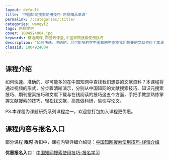 ```yaml
---
layout: default
title: '中国知网搜索使用技巧-网易精品单课'
permalink: /:categories/:title/
categories: wangyi2
tags: 网易提供
cover: 1004924004.jpg
keywords: 精选网课,网易云课堂,中国知网搜索使用技巧
description: "如何快速、准确的、尽可能多的在中国知网中查找我们想要的文献资料？本课程将通过视频的形式，分步骤清晰演示，分别从中国知网的文献搜索技巧、知识元搜索技巧、期刊搜索技巧和文献下载与在线阅读的技巧这"
classid: 1004924004
---
```


## 课程介绍

如何快速、准确的、尽可能多的在中国知网中查找我们想要的文献资料？本课程将通过视频的形式，分步骤清晰演示，分别从中国知网的文献搜索技巧、知识元搜索技巧、期刊搜索技巧和文献下载与在线阅读的技巧这五个方面，手把手教您熟练掌握文献搜索的技巧，轻松找文献，高效做科研，愉快写论文。

PS.本课程为课题研究系列课程之一，欢迎您打包加入课程更优惠。

## 课程内容与报名入口

部分课程 **限时** 折扣中，课程内容详细介绍见：[中国知网搜索使用技巧-详情介绍](https://study.163.com/course/introduction/1004924004.htm?share=1&shareId=1025206652&utm_campaign=share&utm_medium=iphoneShare&utm_source=&utm_u=1025206652)

**优惠报名入口**：[中国知网搜索使用技巧-报名学习](https://study.163.com/course/introduction/1004924004.htm?share=1&shareId=1025206652&utm_campaign=share&utm_medium=iphoneShare&utm_source=&utm_u=1025206652)

